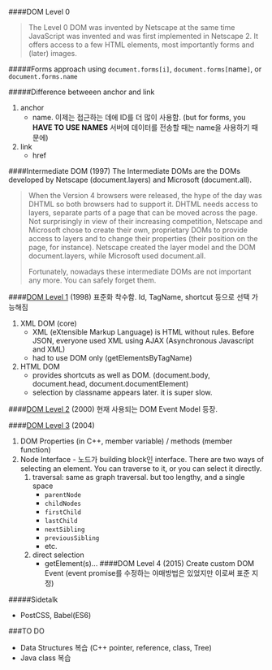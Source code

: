 


####DOM Level 0
>The Level 0 DOM was invented by Netscape at the same time JavaScript was invented and was first implemented in Netscape 2. It offers access to a few HTML elements, most importantly forms and (later) images.

#####Forms
approach using `document.forms[i]`, `document.forms[`name`]`, or `document.forms.name`

#####Difference betweeen anchor and link
1. anchor
	- name. 이제는 접근하는 데에 ID를 더 많이 사용함. (but for forms, you **HAVE TO USE NAMES** 서버에 데이터를 전송할 때는 name을 사용하기 때문에)
1. link
	- href



####Intermediate DOM (1997)
The Intermediate DOMs are the DOMs developed by Netscape (document.layers) and Microsoft (document.all).

>When the Version 4 browsers were released, the hype of the day was DHTML so both browsers had to support it. DHTML needs access to layers, separate parts of a page that can be moved across the page. Not surprisingly in view of their increasing competition, Netscape and Microsoft chose to create their own, proprietary DOMs to provide access to layers and to change their properties (their position on the page, for instance). Netscape created the layer model and the DOM document.layers, while Microsoft used document.all.
>
>Fortunately, nowadays these intermediate DOMs are not important any more. You can safely forget them.



####[DOM Level 1](https://www.w3.org/TR/DOM-Level-1/) (1998)
표준화 착수함. Id, TagName, shortcut 등으로 선택 가능해짐
1. XML DOM (core)
	- XML (eXtensible Markup Language) is HTML without rules. Before JSON, everyone used XML using AJAX (Asynchronous Javascript and XML)
	- had to use DOM only (getElementsByTagName)
1. HTML DOM
	- provides shortcuts as well as DOM. (document.body, document.head, document.documentElement)
	- selection by classname appears later. it is super slow.

####[DOM Level 2](https://www.w3.org/TR/DOM-Level-2/) (2000)
현재 사용되는 DOM Event Model 등장.

####[DOM Level 3](https://www.w3.org/TR/DOM-Level-3-Core/) (2004)
1. DOM Properties (in C++, member variable) / methods (member function)
1. Node Interface - 노드가 building block인 interface. There are two ways of selecting an element. You can traverse to it, or you can select it directly. 
	1. traversal: same as graph traversal. but too lengthy, and a single space 
		- `parentNode`
		- `childNodes`
		- `firstChild`
		- `lastChild`
		- `nextSibling`
		- `previousSibling`
		- etc.
	1. direct selection
		- getElement(s)...
####DOM Level 4 (2015)
Create custom DOM Event (event promise를 수정하는 야매방법은 있었지만 이로써 표준 지정)


#####Sidetalk
- PostCSS, Babel(ES6)

###TO DO
- Data Structures 복습 (C++ pointer, reference, class, Tree)
- Java class 복습
